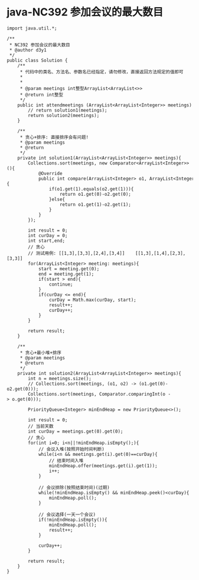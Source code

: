 # java-NC392 参加会议的最大数目


    import java.util.*;
    
    /**
     * NC392 参加会议的最大数目
     * @author d3y1
     */
    public class Solution {
        /**
         * 代码中的类名、方法名、参数名已经指定，请勿修改，直接返回方法规定的值即可
         *
         *
         * @param meetings int整型ArrayList<ArrayList<>>
         * @return int整型
         */
        public int attendmeetings (ArrayList<ArrayList<Integer>> meetings) {
            // return solution1(meetings);
            return solution2(meetings);
        }
    
        /**
         * 贪心+排序: 直接排序会有问题!
         * @param meetings
         * @return
         */
        private int solution1(ArrayList<ArrayList<Integer>> meetings){
            Collections.sort(meetings, new Comparator<ArrayList<Integer>>(){
                @Override
                public int compare(ArrayList<Integer> o1, ArrayList<Integer> o2){
                    if(o1.get(1).equals(o2.get(1))){
                        return o1.get(0)-o2.get(0);
                    }else{
                        return o1.get(1)-o2.get(1);
                    }
                }
            });
    
            int result = 0;
            int curDay = 0;
            int start,end;
            // 贪心
            // 测试用例: [[1,3],[3,3],[2,4],[3,4]]    [[1,3],[1,4],[2,3],[3,3]]
            for(ArrayList<Integer> meeting: meetings){
                start = meeting.get(0);
                end = meeting.get(1);
                if(start > end){
                    continue;
                }
                if(curDay <= end){
                    curDay = Math.max(curDay, start);
                    result++;
                    curDay++;
                }
            }
    
            return result;
        }
    
        /**
         * 贪心+最小堆+排序
         * @param meetings
         * @return
         */
        private int solution2(ArrayList<ArrayList<Integer>> meetings){
            int n = meetings.size();
            // Collections.sort(meetings, (o1, o2) -> (o1.get(0)-o2.get(0)));
            Collections.sort(meetings, Comparator.comparingInt(o -> o.get(0)));
    
            PriorityQueue<Integer> minEndHeap = new PriorityQueue<>();
    
            int result = 0;
            // 当前天数
            int curDay = meetings.get(0).get(0);
            // 贪心
            for(int i=0; i<n||!minEndHeap.isEmpty();){
                // 会议入堆(按照开始时间判断)
                while(i<n && meetings.get(i).get(0)==curDay){
                    // 结束时间入堆
                    minEndHeap.offer(meetings.get(i).get(1));
                    i++;
                }
    
                // 会议排除(按照结束时间)(过期)
                while(!minEndHeap.isEmpty() && minEndHeap.peek()<curDay){
                    minEndHeap.poll();
                }
    
                // 会议选择(一天一个会议)
                if(!minEndHeap.isEmpty()){
                    minEndHeap.poll();
                    result++;
                }
    
                curDay++;
            }
    
            return result;
        }
    }

  

